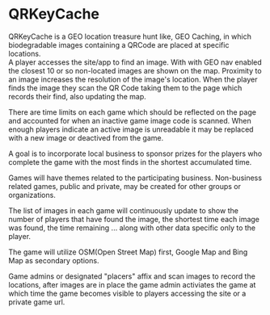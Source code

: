 # QRKeyCache
QRKeyCache is a GEO location treasure hunt like, GEO Caching, in which biodegradable images containing a QRCode are placed at specific locations.  
A player accesses the site/app to find an image.
With with GEO nav enabled the closest 10 or so non-located images are shown on the map.
Proximity to an image increases the resolution of the image's location.
When the player finds the image they scan the QR Code taking them to the page which records their find, also updating the map.

There are time limits on each game which should be reflected on the page 
and accounted for when an inactive game image code is scanned. When enough players indicate an active image is unreadable 
it may be replaced with a new image or deactived from the game. 

A goal is to incorporate local business to sponsor prizes for the players who complete the game with the most finds 
in the shortest accumulated time.

Games will have themes related to the participating business.
Non-business related games, public and private, may be created for other groups or organizations.

The list of images in each game will continuously update to show the number of players that have found the image,
the shortest time each image was found, the time remaining ... along with other data specific only to the player.

The game will utilize OSM(Open Street Map) first, Google Map and Bing Map as secondary options.

Game admins or designated "placers" affix and scan images to record the locations, after images are in place the game admin activiates the game
at which time the game becomes visible to players accessing the site or a private game url. 
